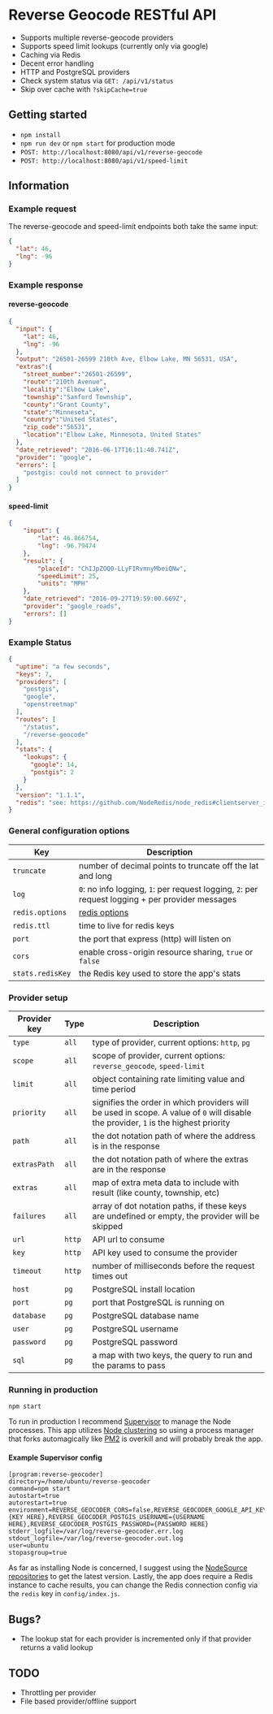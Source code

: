 # Reverse Geocode RESTful API

* Supports multiple reverse-geocode providers
* Supports speed limit lookups (currently only via google)
* Caching via Redis
* Decent error handling
* HTTP and PostgreSQL providers
* Check system status via `GET: /api/v1/status`
* Skip over cache with `?skipCache=true`

## Getting started

* `npm install`
* `npm run dev` or `npm start` for production mode
* `POST: http://localhost:8080/api/v1/reverse-geocode`
* `POST: http://localhost:8080/api/v1/speed-limit`


## Information

### Example request

The reverse-geocode and speed-limit endpoints both take the same input:

```json
{
  "lat": 46,
  "lng": -96
}
```

### Example response

#### reverse-geocode

```json
{
  "input": {
    "lat": 46,
    "lng": -96
  },
  "output": "26501-26599 210th Ave, Elbow Lake, MN 56531, USA",
  "extras":{
    "street_number":"26501-26599",
    "route":"210th Avenue",
    "locality":"Elbow Lake",
    "township":"Sanford Township",
    "county":"Grant County",
    "state":"Minnesota",
    "country":"United States",
    "zip_code":"56531",
    "location":"Elbow Lake, Minnesota, United States"
  },
  "date_retrieved": "2016-06-17T16:11:40.741Z",
  "provider": "google",
  "errors": [
    "postgis: could not connect to provider"
  ]
}
```

#### speed-limit

``` json
{
    "input": {
        "lat": 46.866754,
        "lng": -96.79474
    },
    "result": {
        "placeId": "ChIJpZOQ0-LLyFIRvmnyMbeiQNw",
        "speedLimit": 25,
        "units": "MPH"
    },
    "date_retrieved": "2016-09-27T19:59:00.669Z",
    "provider": "google_roads",
    "errors": []
}
```


### Example Status

```json
{
  "uptime": "a few seconds",
  "keys": 7,
  "providers": [
    "postgis",
    "google",
    "openstreetmap"
  ],
  "routes": [
    "/status",
    "/reverse-geocode"
  ],
  "stats": {
    "lookups": {
      "google": 14,
      "postgis": 2
    }
  },
  "version": "1.1.1",
  "redis": "see: https://github.com/NodeRedis/node_redis#clientserver_info"
}
```

### General configuration options

|Key|Description|
|---|-----------|
|`truncate`|number of decimal points to truncate off the lat and long|
|`log`|`0`: no info logging, `1`: per request logging, `2`: per request logging + per provider messages|
|`redis.options`|[redis options](https://github.com/NodeRedis/node_redis#options-object-properties)|
|`redis.ttl`|time to live for redis keys|
|`port`|the port that express (http) will listen on|
|`cors`|enable cross-origin resource sharing, `true` or `false`|
|`stats.redisKey`|the Redis key used to store the app's stats|

### Provider setup

|Provider key|Type|Description|
|------------|----|-----------|
|`type`|`all`|type of provider, current options: `http`, `pg`|
|`scope`|`all`|scope of provider, current options: `reverse_geocode`, `speed-limit`|
|`limit`|`all`|object containing rate limiting value and time period|
|`priority`|`all`|signifies the order in which providers will be used in scope. A value of `0` will disable the provider, `1` is the highest priority|
|`path`|`all`|the dot notation path of where the address is in the response|
|`extrasPath`|`all`|the dot notation path of where the extras are in the response|
|`extras`|`all`|map of extra meta data to include with result (like county, township, etc)|
|`failures`|`all`|array of dot notation paths, if these keys are undefined or empty, the provider will be skipped|
|`url`|`http`|API url to consume|
|`key`|`http`|API key used to consume the provider|
|`timeout`|`http`|number of milliseconds before the request times out|
|`host`|`pg`|PostgreSQL install location|
|`port`|`pg`|port that PostgreSQL is running on|
|`database`|`pg`|PostgreSQL database name|
|`user`|`pg`|PostgreSQL username|
|`password`|`pg`|PostgreSQL password|
|`sql`|`pg`|a map with two keys, the query to run and the params to pass|

### Running in production

```
npm start
```

To run in production I recommend [Supervisor](http://supervisord.org/) to manage the Node processes. This app utilizes [Node clustering](https://nodejs.org/api/cluster.html) so using a process manager that forks automagically like [PM2](https://github.com/Unitech/pm2) is overkill and will probably break the app.


#### Example Supervisor config

```
[program:reverse-geocoder]
directory=/home/ubuntu/reverse-geocoder
command=npm start
autostart=true
autorestart=true
environment=REVERSE_GEOCODER_CORS=false,REVERSE_GEOCODER_GOOGLE_API_KEY={KEY HERE},REVERSE_GEOCODER_POSTGIS_USERNAME={USERNAME HERE},REVERSE_GEOCODER_POSTGIS_PASSWORD={PASSWORD HERE}
stderr_logfile=/var/log/reverse-geocoder.err.log
stdout_logfile=/var/log/reverse-geocoder.out.log
user=ubuntu
stopasgroup=true
```

As far as installing Node is concerned, I suggest using the [NodeSource repositories](https://github.com/nodesource/distributions) to get the latest version. Lastly, the app does require a Redis instance to cache results, you can change the Redis connection config via the `redis` key in `config/index.js`.

## Bugs?

* The lookup stat for each provider is incremented only if that provider returns a valid lookup

## TODO

* Throttling per provider
* File based provider/offline support
